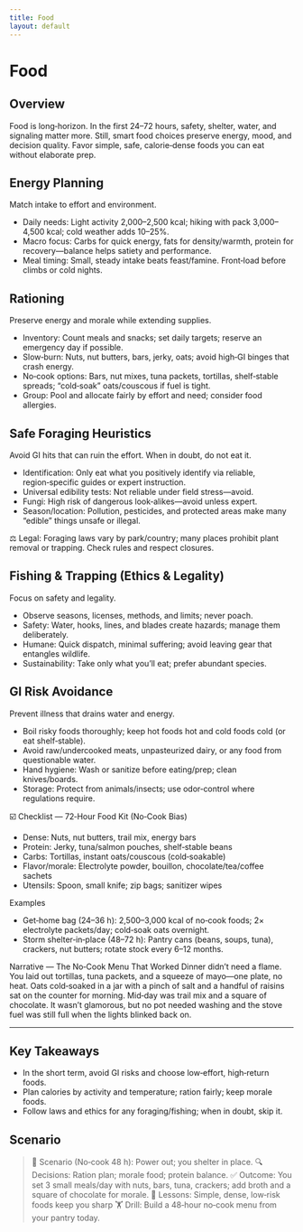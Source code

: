 ```yaml
---
title: Food
layout: default
---
```


# Food

## Overview
Food is long‑horizon. In the first 24–72 hours, safety, shelter, water, and signaling matter more. Still, smart food choices preserve energy, mood, and decision quality. Favor simple, safe, calorie‑dense foods you can eat without elaborate prep.

## Energy Planning
Match intake to effort and environment.

- Daily needs: Light activity 2,000–2,500 kcal; hiking with pack 3,000–4,500 kcal; cold weather adds 10–25%.
- Macro focus: Carbs for quick energy, fats for density/warmth, protein for recovery—balance helps satiety and performance.
- Meal timing: Small, steady intake beats feast/famine. Front‑load before climbs or cold nights.

## Rationing
Preserve energy and morale while extending supplies.

- Inventory: Count meals and snacks; set daily targets; reserve an emergency day if possible.
- Slow‑burn: Nuts, nut butters, bars, jerky, oats; avoid high‑GI binges that crash energy.
- No‑cook options: Bars, nut mixes, tuna packets, tortillas, shelf‑stable spreads; “cold‑soak” oats/couscous if fuel is tight.
- Group: Pool and allocate fairly by effort and need; consider food allergies.

## Safe Foraging Heuristics
Avoid GI hits that can ruin the effort. When in doubt, do not eat it.

- Identification: Only eat what you positively identify via reliable, region‑specific guides or expert instruction.
- Universal edibility tests: Not reliable under field stress—avoid.
- Fungi: High risk of dangerous look‑alikes—avoid unless expert.
- Season/location: Pollution, pesticides, and protected areas make many “edible” things unsafe or illegal.

⚖️ Legal: Foraging laws vary by park/country; many places prohibit plant removal or trapping. Check rules and respect closures.

## Fishing & Trapping (Ethics & Legality)
Focus on safety and legality.

- Observe seasons, licenses, methods, and limits; never poach.
- Safety: Water, hooks, lines, and blades create hazards; manage them deliberately.
- Humane: Quick dispatch, minimal suffering; avoid leaving gear that entangles wildlife.
- Sustainability: Take only what you’ll eat; prefer abundant species.

## GI Risk Avoidance
Prevent illness that drains water and energy.

- Boil risky foods thoroughly; keep hot foods hot and cold foods cold (or eat shelf‑stable).
- Avoid raw/undercooked meats, unpasteurized dairy, or any food from questionable water.
- Hand hygiene: Wash or sanitize before eating/prep; clean knives/boards.
- Storage: Protect from animals/insects; use odor‑control where regulations require.

☑️ Checklist — 72‑Hour Food Kit (No‑Cook Bias)
- Dense: Nuts, nut butters, trail mix, energy bars
- Protein: Jerky, tuna/salmon pouches, shelf‑stable beans
- Carbs: Tortillas, instant oats/couscous (cold‑soakable)
- Flavor/morale: Electrolyte powder, bouillon, chocolate/tea/coffee sachets
- Utensils: Spoon, small knife; zip bags; sanitizer wipes

Examples
- Get‑home bag (24–36 h): 2,500–3,000 kcal of no‑cook foods; 2× electrolyte packets/day; cold‑soak oats overnight.
- Storm shelter‑in‑place (48–72 h): Pantry cans (beans, soups, tuna), crackers, nut butters; rotate stock every 6–12 months.

Narrative — The No‑Cook Menu That Worked
Dinner didn’t need a flame. You laid out tortillas, tuna packets, and a squeeze of mayo—one plate, no heat. Oats cold‑soaked in a jar with a pinch of salt and a handful of raisins sat on the counter for morning. Mid‑day was trail mix and a square of chocolate. It wasn’t glamorous, but no pot needed washing and the stove fuel was still full when the lights blinked back on.

---

## Key Takeaways
- In the short term, avoid GI risks and choose low‑effort, high‑return foods.
- Plan calories by activity and temperature; ration fairly; keep morale foods.
- Follow laws and ethics for any foraging/fishing; when in doubt, skip it.

## Scenario

> 🧭 Scenario (No‑cook 48 h): Power out; you shelter in place.
> 🔍 Decisions: Ration plan; morale food; protein balance.
> ✅ Outcome: You set 3 small meals/day with nuts, bars, tuna, crackers; add broth and a square of chocolate for morale.
> 🧠 Lessons: Simple, dense, low‑risk foods keep you sharp
> 🏋️ Drill: Build a 48‑hour no‑cook menu from your pantry today.
